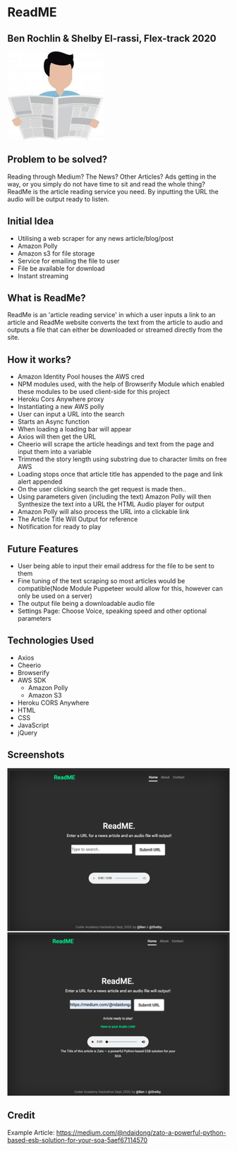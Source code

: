 # ReadME
## Ben Rochlin & Shelby El-rassi, Flex-track 2020

![Man-Reading Newspaper](src/imgs/images.jpeg)

## Problem to be solved?
Reading through Medium? The News? Other Articles? Ads getting in the way, or you simply do not have time to sit and read the whole thing? ReadMe is the article reading service you need. By inputting the URL the audio will be output ready to listen.  

## Initial Idea
- Utilising a web scraper for any news article/blog/post
- Amazon Polly
- Amazon s3 for file storage
- Service for emailing the file to user
- File be available for download
- Instant streaming

## What is ReadMe?
ReadMe is an 'article reading service' in which a user inputs a link to an article and ReadMe website converts the text from the article to audio and outputs a file that can either be downloaded or streamed  directly from the site.

## How it works?
- Amazon Identity Pool houses the AWS cred
- NPM modules used, with the help of Browserify Module which enabled these modules to be used client-side for this project
- Heroku Cors Anywhere proxy
- Instantiating a new AWS polly 
- User can input a URL into the search 
- Starts an Async function
- When loading a loading bar will appear
- Axios will then get the URL
- Cheerio will scrape the article headings and text from the page and input them into a variable
- Trimmed the story length using substring due to character limits on free AWS
- Loading stops once that article title has appended to the page and link alert appended
- On the user clicking search the get request is made then..
- Using parameters given (including the text) Amazon Polly will then Synthesize the text into a URL  the HTML Audio player for output
- Amazon Polly will also process the URL into a clickable link
- The Article Title Will Output for reference
- Notification for ready to play

## Future Features
- User being able to input their email address for the file to be sent to them
- Fine tuning of the text scraping so most articles would be compatible(Node Module Puppeteer would allow for this, however can only be used on a server)
- The output file being a downloadable audio file
- Settings Page: Choose Voice, speaking speed and other optional parameters

## Technologies Used
- Axios
- Cheerio
- Browserify
- AWS SDK
    - Amazon Polly
    - Amazon S3
- Heroku CORS Anywhere
- HTML
- CSS
- JavaScript
- jQuery


## Screenshots

![Screen Shot](src/imgs/Shot1.png)
![Screen Shot](src/imgs/Shot2.png)


## Credit

Example Article: https://medium.com/@ndaidong/zato-a-powerful-python-based-esb-solution-for-your-soa-5aef67114570
